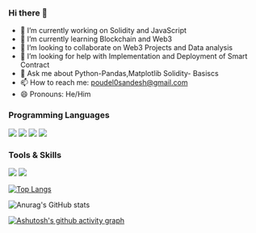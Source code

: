 ### Hi there 👋



- 🔭 I’m currently working on Solidity and JavaScript
- 🌱 I’m currently learning Blockchain and Web3
- 🤝 I’m looking to collaborate on Web3 Projects and Data analysis
- 🤔 I’m looking for help with Implementation and Deployment of Smart Contract
- 💬 Ask me about Python-Pandas,Matplotlib Solidity- Basiscs
- 📫 How to reach me: poudel0sandesh@gmail.com
- 😄 Pronouns: He/Him

### Programming Languages
<p>
    <img src="https://img.shields.io/badge/Python-3776AB?style=for-the-badge&logo=python&logoColor=white" />
  <img src="https://img.shields.io/badge/HTML5-E34F26?style=for-the-badge&logo=html5&logoColor=white" />
<img src ="https://img.shields.io/badge/javascript-%23323330.svg?style=for-the-badge&logo=javascript&logoColor=%23F7DF1E"/>
    <img src ="https://img.shields.io/badge/Solidity-%23363636.svg?style=for-the-badge&logo=solidity&logoColor=white"/>
 

  </p>

### Tools & Skills
<p>
    <img src="https://img.shields.io/badge/Visual%20Studio%20Code-0078d7.svg?style=for-the-badge&logo=visual-studio-code&logoColor=white" />
    <img src ="https://img.shields.io/badge/github-%23121011.svg?style=for-the-badge&logo=github&logoColor=white"/>
    

  <p/>
  
  [![Top Langs](https://github-readme-stats.vercel.app/api/top-langs/?username=poudel0&layout=compact)](https://github.com/anuraghazra/github-readme-stats)


![Anurag's GitHub stats](https://github-readme-stats-git-masterrstaa-rickstaa.vercel.app/api?username=Poudel0&show_icons=true&theme=cobalt)




[![Ashutosh's github activity graph](https://github-readme-activity-graph.cyclic.app/graph?username=poudel0&theme=github-compact)](https://github.com/ashutosh00710/github-readme-activity-graph)




